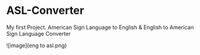 # ASL-Converter
My first Project. American Sign Language to English &amp; English to American Sign Language Converter


![image](eng to asl.png)

